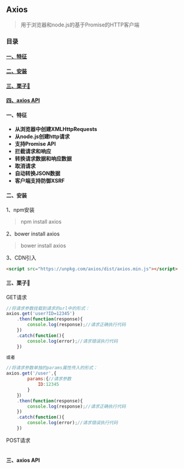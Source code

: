 ## Axios
>用于浏览器和node.js的基于Promise的HTTP客户端
### 目录
#### <a href="#feature">一、特征</a>
#### <a href="#install">二、安装</a>
#### <a href="example">三、栗子🌰</a>
#### <a href="#axios API">四、axios API</a>

#### <a name="feature">一、特征</a>
- **从浏览器中创建XMLHttpRequests**
- **从node.js创建http请求**
- **支持Promise API**
- **拦截请求和响应**
- **转换请求数据和响应数据**
- **取消请求**
- **自动转换JSON数据**
- **客户端支持防御XSRF**
#### <a name="install">二、安装</a>
1、npm安装
>npm install axios

2、bower install axios
>bower install axios

3、CDN引入
```html
<script src="https://unpkg.com/axios/dist/axios.min.js"></script>
```
#### <a name="example">三、栗子🌰</a>
GET请求
```javascript
//将请求参数挂载到请求的url中的形式：
axios.get('user?ID=12345')
    .then(function(response){
        console.log(response);//请求正确执行代码
    })
    .catch(function(){
        console.log(error);//请求错误执行代码
    })

或者

//将请求参数单独的params属性传入的形式：
axios.get('/user',{
        params:{//请求参数
            ID:12345
        }
    }）
    .then(function(response){
        console.log(response);//请求正确执行代码
    })
    .catch(function(){
        console.log(error);//请求错误执行代码
    })

```
POST请求
```javascript

```
#### <a name="axios API">三、axios API</a>